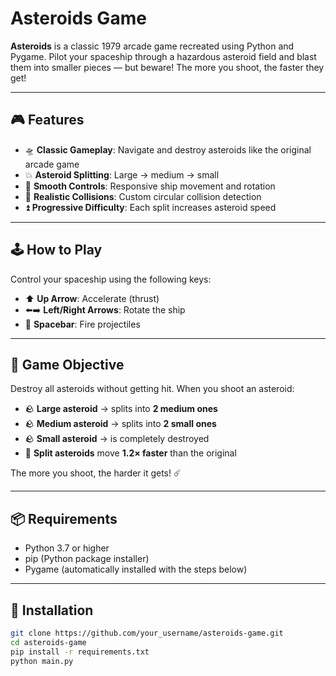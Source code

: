 # Asteroids Game

**Asteroids** is a classic 1979 arcade game recreated using Python and Pygame. Pilot your spaceship through a hazardous asteroid field and blast them into smaller pieces — but beware! The more you shoot, the faster they get!

---

## 🎮 Features

- 🛸 **Classic Gameplay**: Navigate and destroy asteroids like the original arcade game
- 💥 **Asteroid Splitting**: Large → medium → small
- 🎯 **Smooth Controls**: Responsive ship movement and rotation
- 🔄 **Realistic Collisions**: Custom circular collision detection
- ⏫ **Progressive Difficulty**: Each split increases asteroid speed

---

## 🕹️ How to Play

Control your spaceship using the following keys:

- ⬆️ **Up Arrow**: Accelerate (thrust)
- ⬅️➡️ **Left/Right Arrows**: Rotate the ship
- 🔫 **Spacebar**: Fire projectiles

---

## 🎯 Game Objective

Destroy all asteroids without getting hit. When you shoot an asteroid:

- 🪨 **Large asteroid** → splits into **2 medium ones**
- 🪨 **Medium asteroid** → splits into **2 small ones**
- 🪨 **Small asteroid** → is completely destroyed
- 🔺 **Split asteroids** move **1.2× faster** than the original

The more you shoot, the harder it gets! ☄️

---

## 📦 Requirements

- Python 3.7 or higher
- pip (Python package installer)
- Pygame (automatically installed with the steps below)

---

## 🚀 Installation

```bash
git clone https://github.com/your_username/asteroids-game.git
cd asteroids-game
pip install -r requirements.txt
python main.py
